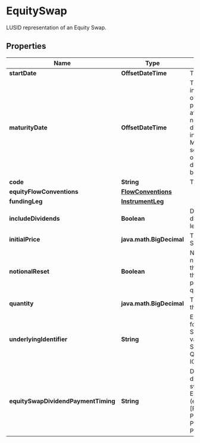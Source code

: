 

# EquitySwap

LUSID representation of an Equity Swap.

## Properties

Name | Type | Description | Notes
------------ | ------------- | ------------- | -------------
**startDate** | **OffsetDateTime** | The start date of the EquitySwap. | 
**maturityDate** | **OffsetDateTime** | The final maturity date of the instrument. This means the last date on which the instruments makes a payment of any amount.  For the avoidance of doubt, that is not necessarily prior to its last sensitivity date for the purposes of risk; e.g. instruments such as  Constant Maturity Swaps (CMS) often have sensitivities to rates that may well be observed or set prior to the maturity date, but refer to a termination date beyond it. | 
**code** | **String** | The code of the underlying. | 
**equityFlowConventions** | [**FlowConventions**](FlowConventions.md) |  | 
**fundingLeg** | [**InstrumentLeg**](InstrumentLeg.md) |  | 
**includeDividends** | **Boolean** | Dividend inclusion flag, if true dividends are included in the equity leg (total return). | 
**initialPrice** | **java.math.BigDecimal** | The initial equity price of the Equity Swap. | 
**notionalReset** | **Boolean** | Notional reset flag, if true the notional of the funding leg is reset at the start of every  coupon to match the value of the equity leg (equity price at start of coupon times quantity). | 
**quantity** | **java.math.BigDecimal** | The quantity or number of shares in the Equity Swap. | 
**underlyingIdentifier** | **String** | External market codes and identifiers for the EquitySwap, e.g. RIC.    Supported string (enumeration) values are: [LusidInstrumentId, Isin, Sedol, Cusip, ClientInternal, Figi, RIC, QuotePermId, REDCode, BBGId, ICECode]. | 
**equitySwapDividendPaymentTiming** | **String** | Determines how the payment of dividends is handled for the equity swap.  Defaults to paying at the next Equity coupon date.                Supported string (enumeration) values are: [PayAtNextEquityCouponDate, PayAtMaturityOfSwap, PayAtNextFundingLegCouponDate, PayAtPaymentDateOfDividendEvent]. |  [optional]




